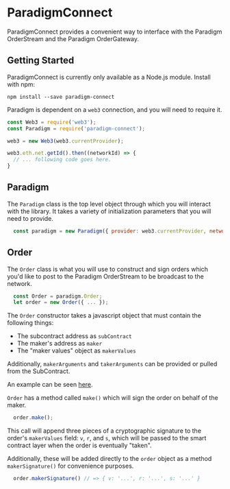 # ParadigmConnect

ParadigmConnect provides a convenient way to interface with the Paradigm OrderStream and the Paradigm OrderGateway.

## Getting Started

ParadigmConnect is currently only available as a Node.js module. Install with npm:

```
npm install --save paradigm-connect
```

Paradigm is dependent on a `web3` connection, and you will need to require it.

```javascript
const Web3 = require('web3');
const Paradigm = require('paradigm-connect');

web3 = new Web3(web3.currentProvider);

web3.eth.net.getId().then((networkId) => {
  // ... following code goes here.
}
```

## Paradigm

The `Paradigm` class is the top level object through which you will interact with the library. It takes a variety of initialization parameters that you will need to provide.

```javascript
  const paradigm = new Paradigm({ provider: web3.currentProvider, networkId: networkId });
```

## Order

The `Order` class is what you will use to construct and sign orders which you'd like to post to the Paradigm OrderStream to be broadcast to the network.

```javascript
  const Order = paradigm.Order;
  let order = new Order({ ... });
```

The `Order` constructor takes a javascript object that must contain the following things:

- The subcontract address as `subContract`
- The maker's address as `maker`
- The "maker values" object as `makerValues`

Additionally, `makerArguments` and `takerArguments` can be provided or pulled from the SubContract.

An example can be seen [here](https://github.com/ParadigmFoundation/connect-demo).

`Order` has a method called `make()` which will sign the order on behalf of the maker.

```javascript
  order.make();
```

This call will append three pieces of a cryptographic signature to the order's `makerValues` field:
`v`, `r`, and `s`, which will be passed to the smart contract layer when the order is eventually "taken".

Additionally, these will be added directly to the `order` object as a method `makerSignature()` for convenience purposes.

```javascript
  order.makerSignature() // => { v: '...', r: '...', s: '...' }
```
